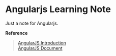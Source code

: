 # Angularjs Learning Note
Just a note for Angularjs. 



**Reference**
> [AngularJS Introduction][1]    
> [AngularJS Document][2]  

[1]:http://websystique.com/angularjs/angularjs-introduction/
[2]:https://code.angularjs.org/1.0.2/docs/guide/overview
